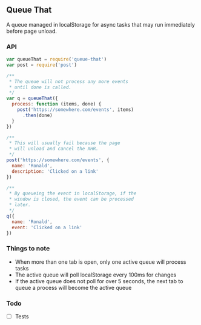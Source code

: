 Queue That
----------

A queue managed in localStorage for async tasks that may run immediately before page unload.

### API

```javascript
var queueThat = require('queue-that')
var post = require('post')

/**
 * The queue will not process any more events
 * until done is called.
 */
var q = queueThat({
  process: function (items, done) {
    post('https://somewhere.com/events', items)
      .then(done)
  }
})

/**
 * This will usually fail because the page
 * will unload and cancel the XHR.
 */
post('https://somewhere.com/events', {
  name: 'Ronald',
  description: 'Clicked on a link'
})

/**
 * By queueing the event in localStorage, if the
 * window is closed, the event can be processed
 * later.
 */
q({
  name: 'Ronald',
  event: 'Clicked on a link'
})
```

### Things to note

- When more than one tab is open, only one active queue will process tasks
- The active queue will poll localStorage every 100ms for changes
- If the active queue does not poll for over 5 seconds, the next tab to queue
  a process will become the active queue

### Todo

- [ ] Tests
